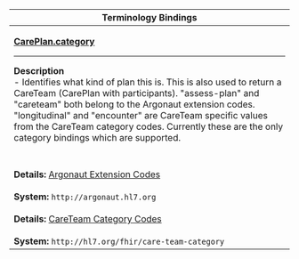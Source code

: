 |Terminology Bindings|
|---|
|<p>**[CarePlan.category](http://hl7.org/fhir/DSTU2/careplan-definitions.html#CarePlan.category)**<hr>**Description**<br>- Identifies what kind of plan this is. This is also used to return a CareTeam (CarePlan with participants). "assess-plan" and "careteam" both belong to the Argonaut extension codes. "longitudinal" and "encounter" are CareTeam specific values from the CareTeam category codes. Currently these are the only category bindings which are supported.
<br><br>**Details:** [Argonaut Extension Codes](http://www.fhir.org/guides/argonaut/r2/ValueSet-argo-codesystem.html)<br><br>**System:** `http://argonaut.hl7.org`<br><br>**Details:** [CareTeam Category Codes](http://hl7.org/fhir/stu3/valueset-care-team-category.html)<br><br>**System:** `http://hl7.org/fhir/care-team-category`|